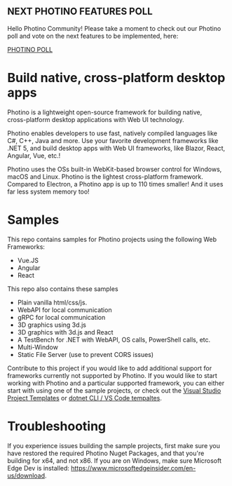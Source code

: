 ## <span>NEXT PHOTINO FEATURES POLL</span>
Hello Photino Community! Please take a moment to check out our Photino poll and vote on the next features to be implemented, here:

[PHOTINO POLL](https://github.com/tryphotino/photino.NET/discussions/117)


# Build native, cross-platform desktop apps

Photino is a lightweight open-source framework for building native,  
cross-platform desktop applications with Web UI technology.

Photino enables developers to use fast, natively compiled languages like C#, C++, Java and more. Use your favorite development frameworks like .NET 5, and build desktop apps with Web UI frameworks, like Blazor, React, Angular, Vue, etc.!

Photino uses the OSs built-in WebKit-based browser control for Windows, macOS and Linux.
Photino is the lightest cross-platform framework. Compared to Electron, a Photino app is up to 110 times smaller! And it uses far less system memory too!

# Samples

This repo contains samples for Photino projects using the following Web Frameworks:

* Vue.JS
* Angular
* React
  
This repo also contains these samples

* Plain vanilla html/css/js.
* WebAPI for local communication
* gRPC for local communication
* 3D graphics using 3d.js
* 3D graphics with 3d.js and React
* A TestBench for .NET with WebAPI, OS calls, PowerShell calls, etc.
* Multi-Window
* Static File Server (use to prevent CORS issues)

Contribute to this project if you would like to add additional support for frameworks currently not supported by Photino.
If you would like to start working with Photino and a particular supported framework, you can either start with using one of the sample projects, or check out the [Visual Studio Project Templates](https://docs.tryphotino.io/Photino-VSExtension) or [dotnet CLI / VS Code tempaltes](https://docs.tryphotino.io/Photino-VSCodeTemplates).

# Troubleshooting

If you experience issues building the sample projects, first make sure you have restored the required Photino Nuget Packages, and that you're building for x64, and not x86.
If you are on Windows, make sure Microsoft Edge Dev is installed: <https://www.microsoftedgeinsider.com/en-us/download>.
